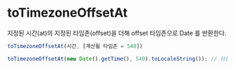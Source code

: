 # toTimezoneOffsetAt

지정된 시간(at)의 지정된 타임존(offset)을 더해 offset 타임존으로 Date 를 반환한다.

```ts
toTimezoneOffsetAt(시간, [계산될 타임존 = 540])
```

```ts
toTimezoneOffsetAt(new Date().getTime(), 540).toLocaleString()); // 타임존이 다른 위치(예: 런던)여도 한국 시간으로 출력된다.
```

